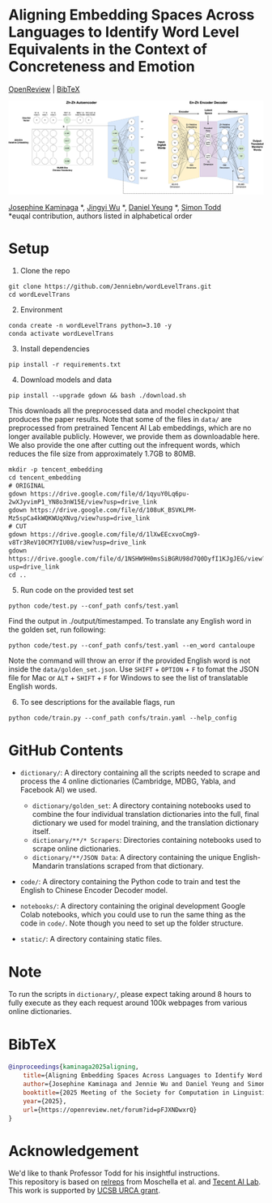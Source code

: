 # Aligning Embedding Spaces Across Languages to Identify Word Level Equivalents in the Context of Concreteness and Emotion
[OpenReview](https://openreview.net/forum?id=pFJXNDwxrQ) | [BibTeX](#bibtex)
<p align="center">
    <img alt="architecture" src="./static/architecture.jpg">
</p>

[Josephine Kaminaga](https://www.linkedin.com/in/jkaminaga/) *, [Jingyi Wu](https://www.linkedin.com/in/jennie05/) *, [Daniel Yeung](https://www.linkedin.com/in/daniel-yeung-8060311a5/) *, [Simon Todd](https://sjtodd.github.io/)\
*euqal contribution, authors listed in alphabetical order

# Setup
1. Clone the repo
```
git clone https://github.com/Jenniebn/wordLevelTrans.git
cd wordLevelTrans
```
2. Environment
```
conda create -n wordLevelTrans python=3.10 -y
conda activate wordLevelTrans
```
3. Install dependencies
```
pip install -r requirements.txt
```
4. Download models and data
```
pip install --upgrade gdown && bash ./download.sh
```
This downloads all the preprocessed data and model checkpoint that produces the paper results. Note that some of the files in `data/` are preprocessed from pretrained Tencent AI Lab embeddings, which are no longer available publicly. However, we provide them as downloadable here. We also provide the one after cutting out the infrequent words, which reduces the file size from approximately 1.7GB to 80MB.
```
mkdir -p tencent_embedding
cd tencent_embedding
# ORIGINAL
gdown https://drive.google.com/file/d/1qyuY0Lq6pu-2wXJyvimP1_YN8o3nW15E/view?usp=drive_link
gdown https://drive.google.com/file/d/108uK_BSVKLPM-Mz5spCa4kWQKWUqXNvg/view?usp=drive_link
# CUT
gdown https://drive.google.com/file/d/1lXwEEcxvoCmg9-v8Tr3ReV10CM7YIU08/view?usp=drive_link
gdown https://drive.google.com/file/d/1NSHW9H0msSiBGRU98d7Q0DyfI1KJgJEG/view?usp=drive_link
cd ..
```

5. Run code on the provided test set
```
python code/test.py --conf_path confs/test.yaml
```
Find the output in ./output/timestamped. To translate any English word in the golden set, run following:
```
python code/test.py --conf_path confs/test.yaml --en_word cantaloupe
```
Note the command will throw an error if the provided English word is not inside the `data/golden_set.json`. Use `SHIFT` + `OPTION` + `F` to fomat the JSON file for Mac or `ALT` + `SHIFT` + `F` for Windows to see the list of translatable English words.

6. To see descriptions for the available flags, run
```
python code/train.py --conf_path confs/train.yaml --help_config
```

# GitHub Contents

- `dictionary/`: A directory containing all the scripts needed to scrape and process the 4 online dictionaries (Cambridge, MDBG, Yabla, and Facebook AI) we used.

    - `dictionary/golden_set`: A directory containing notebooks used to combine the four individual translation dictionaries into the full, final dictionary we used for model training, and the translation dictionary itself.
    - `dictionary/**/* Scrapers`: Directories containing notebooks used to scrape online dictionaries.
    - `dictionary/**/JSON Data`: A directory containing the unique English-Mandarin translations scraped from that dictionary. 

- `code/`: A directory containing the Python code to train and test the English to Chinese Encoder Decoder model.
- `notebooks/`: A directory containing the original development Google Colab notebooks, which you could use to run the same thing as the code in `code/`. Note though you need to set up the folder structure. 
- `static/`: A directory containing static files.

# Note
To run the scripts in `dictionary/`, please expect taking around 8 hours to fully execute as they each request around 100k webpages from various online dictionaries.

# BibTeX
```bibtex
@inproceedings{kaminaga2025aligning,
    title={Aligning Embedding Spaces Across Languages to Identify Word Level Equivalents in the Context of Concreteness and Emotion},
    author={Josephine Kaminaga and Jennie Wu and Daniel Yeung and Simon Todd},
    booktitle={2025 Meeting of the Society for Computation in Linguistics},
    year={2025},
    url={https://openreview.net/forum?id=pFJXNDwxrQ}
}
```

# Acknowledgement
We'd like to thank Professor Todd for his insightful instructions.\
This repository is based on [relreps](https://github.com/lucmos/relreps?tab=readme-ov-file) from Moschella et al. and [Tecent AI Lab](https://ai.tencent.com/ailab/nlp/en/embedding.html).\
This work is supported by [UCSB URCA grant](https://urca.ucsb.edu/urca-grant/overview). 
